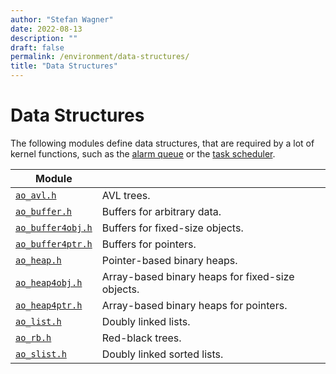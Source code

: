 ```yaml
---
author: "Stefan Wagner"
date: 2022-08-13
description: ""
draft: false
permalink: /environment/data-structures/
title: "Data Structures"
---
```


# Data Structures

The following modules define data structures, that are required by a lot of kernel functions, such as the [alarm queue](../kernel/alarm-queue.md) or the [task scheduler](../kernel/task-sched.md).

| Module | |
|--------|-|
| [`ao_avl.h`](avl.md) | AVL trees. |
| [`ao_buffer.h`](buffer.md) | Buffers for arbitrary data. |
| [`ao_buffer4obj.h`](buffer4obj.md) | Buffers for fixed-size objects. |
| [`ao_buffer4ptr.h`](buffer4ptr.md) | Buffers for pointers. |
| [`ao_heap.h`](heap.md) | Pointer-based binary heaps. |
| [`ao_heap4obj.h`](heap4obj.md) | Array-based binary heaps for fixed-size objects. |
| [`ao_heap4ptr.h`](heap4ptr.md) | Array-based binary heaps for pointers. |
| [`ao_list.h`](list.md) | Doubly linked lists. |
| [`ao_rb.h`](rb.md) | Red-black trees. |
| [`ao_slist.h`](slist.md) | Doubly linked sorted lists. |
